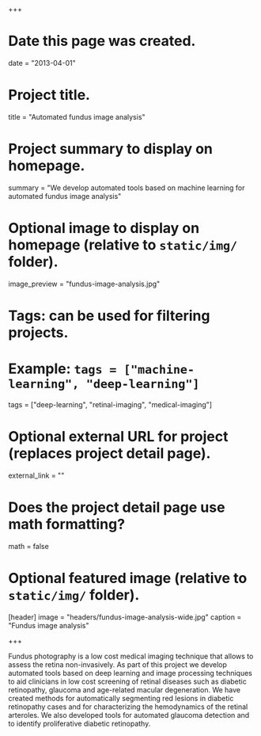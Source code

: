 +++
# Date this page was created.
date = "2013-04-01"

# Project title.
title = "Automated fundus image analysis"

# Project summary to display on homepage.
summary = "We develop automated tools based on machine learning for automated fundus image analysis"

# Optional image to display on homepage (relative to `static/img/` folder).
image_preview = "fundus-image-analysis.jpg"

# Tags: can be used for filtering projects.
# Example: `tags = ["machine-learning", "deep-learning"]`
tags = ["deep-learning", "retinal-imaging", "medical-imaging"]

# Optional external URL for project (replaces project detail page).
external_link = ""

# Does the project detail page use math formatting?
math = false

# Optional featured image (relative to `static/img/` folder).
[header]
image = "headers/fundus-image-analysis-wide.jpg"
caption = "Fundus image analysis"

+++

Fundus photography is a low cost medical imaging technique that allows to assess the retina non-invasively.
As part of this project we develop automated tools based on deep learning and image processing techniques to aid clinicians in low cost screening of retinal diseases such as diabetic retinopathy, glaucoma and age-related macular degeneration.
We have created methods for automatically segmenting red lesions in diabetic retinopathy cases and for characterizing the hemodynamics of the retinal arteroles. We also developed tools for automated glaucoma detection and to identify proliferative diabetic retinopathy.
